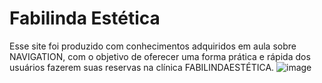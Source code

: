 # Fabilinda Estética
Esse site foi produzido com conhecimentos adquiridos em aula sobre NAVIGATION, com o objetivo de oferecer uma forma prática e rápida dos usuários fazerem suas reservas na clínica FABILINDAESTÉTICA.
![image](https://github.com/terezafabiula/fabilindaestetica/assets/150807884/a70df26f-0440-43bb-a753-1e3267619a50)



